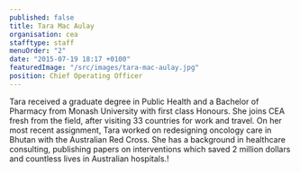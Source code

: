 ```yaml
---
published: false
title: Tara Mac Aulay
organisation: cea
stafftype: staff
menuOrder: "2"
date: "2015-07-19 18:17 +0100"
featuredImage: "/src/images/tara-mac-aulay.jpg"
position: Chief Operating Officer
---
```


Tara received a graduate degree in Public Health and a Bachelor of Pharmacy from Monash University with first class Honours. She joins CEA fresh from the field, after visiting 33 countries for work and travel. On her most recent assignment, Tara worked on redesigning oncology care in Bhutan with the Australian Red Cross. She has a background in healthcare consulting, publishing papers on interventions which saved 2 million dollars and countless lives in Australian hospitals.!
